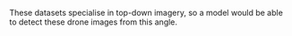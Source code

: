 These datasets specialise in top-down imagery, so a model would be able to detect these drone images from this angle.
